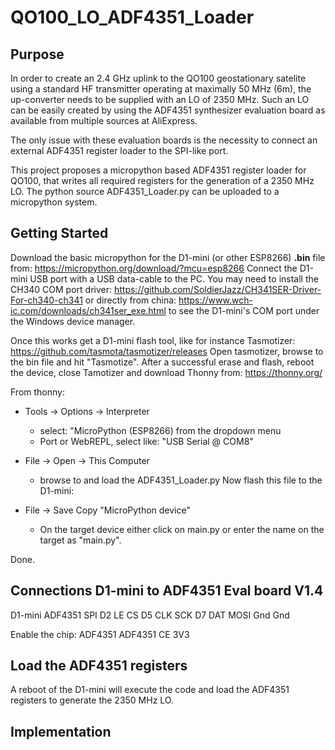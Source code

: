 # QO100_LO_ADF4351_Loader

## Purpose

In order to create an 2.4 GHz uplink to the QO100 geostationary satelite 
using a standard HF transmitter operating at maximally 50 MHz (6m), the
up-converter needs to be supplied with an LO of 2350 MHz. Such an LO can
be easily created by using the ADF4351 synthesizer evaluation board as
available from multiple sources at AliExpress.

The only issue with these evaluation boards is the necessity to connect
an external ADF4351 register loader to the SPI-like port.

This project proposes a micropython based ADF4351 register loader for QO100,
that writes all required registers for the generation of a 2350 MHz LO.
The python source ADF4351_Loader.py can be uploaded to a micropython system.

## Getting Started

Download the basic micropython for the D1-mini (or other ESP8266) **.bin** file
from:
https://micropython.org/download/?mcu=esp8266
Connect the D1-mini USB port with a USB data-cable to the PC.
You may need to install the CH340 COM port driver:
https://github.com/SoldierJazz/CH341SER-Driver-For-ch340-ch341 or directly
from china: https://www.wch-ic.com/downloads/ch341ser_exe.html
to see the D1-mini's COM port under the Windows device manager.

Once this works get a D1-mini flash tool, like for instance Tasmotizer:
https://github.com/tasmota/tasmotizer/releases
Open tasmotizer, browse to the bin file and hit "Tasmotize".
After a successful erase and flash, reboot the device, close Tamotizer
and download Thonny from:
https://thonny.org/

From thonny:
- Tools -> Options -> Interpreter
	- select: "MicroPython (ESP8266) from the dropdown menu
	- Port or WebREPL, select like: "USB Serial @ COM8"
	
- File -> Open -> This Computer
	- browse to and load the ADF4351_Loader.py
Now flash this file to the D1-mini:
- File -> Save Copy "MicroPython device"
	- On the target device either click on main.py or enter the name on
	the target as "main.py".

Done.

## Connections D1-mini to ADF4351 Eval board V1.4

D1-mini	ADF4351	SPI
D2		LE		CS
D5		CLK		SCK
D7		DAT		MOSI
Gnd		Gnd

Enable the chip:
ADF4351 ADF4351
CE		3V3

## Load the ADF4351 registers

A reboot of the D1-mini will execute the code and load the ADF4351 
registers to generate the 2350 MHz LO.

## Implementation
